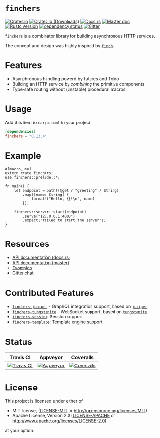 # `finchers`

[![Crates.io][crates-io-badge]][crates-io]
[![Crates.io (Downloads)][downloads-badge]][crates-io]
[![Docs.rs][docs-rs-badge]][docs-rs]
[![Master doc][master-doc-badge]][master-doc]
[![Rustc Version][rustc-version-badge]][rustc-version]
[![dependency status][dependencies-badge]][dependencies]
[![Gitter][gitter-badge]][gitter]

`finchers` is a combinator library for building asynchronous HTTP services.

The concept and design was highly inspired by [`finch`].

# Features

* Asynchronous handling powerd by futures and Tokio
* Building an HTTP service by *combining* the primitive components
* Type-safe routing without (unstable) procedural macros

# Usage

Add this item to `Cargo.toml` in your project:

```toml
[dependencies]
finchers = "0.13.4"
```

# Example

```rust,no_run
#[macro_use]
extern crate finchers;
use finchers::prelude::*;

fn main() {
    let endpoint = path!(@get / "greeting" / String)
        .map(|name: String| {
            format!("Hello, {}!\n", name)
        });

    finchers::server::start(endpoint)
        .serve("127.0.0.1:4000")
        .expect("failed to start the server");
}
```

# Resources

* [API documentation (docs.rs)][docs-rs]
* [API documentation (master)][master-doc]
* [Examples][examples]
* [Gitter chat][gitter]

# Contributed Features

* [`finchers-juniper`] - GraphQL integration support, based on [`juniper`]
* [`finchers-tungstenite`] - WebSocket support, based on [`tungstenite`]
* [`finchers-session`]: Session support
* [`finchers-template`]: Template engine support

# Status

| Travis CI | Appveyor | Coveralls |
|:---------:|:--------:|:---------:|
| [![Travis CI][travis-badge]][travis] | [![Appveyor][appveyor-badge]][appveyor] | [![Coveralls][coveralls-badge]][coveralls] |


# License
This project is licensed under either of

* MIT license, ([LICENSE-MIT](./LICENSE-MIT) or http://opensource.org/licenses/MIT)
* Apache License, Version 2.0 ([LICENSE-APACHE](./LICENSE-APACHE) or http://www.apache.org/licenses/LICENSE-2.0)

at your option.

<!-- links -->

[crates-io]: https://crates.io/crates/finchers
[docs-rs]: https://docs.rs/finchers
[master-doc]: https://finchers-rs.github.io/finchers
[examples]: https://github.com/finchers-rs/examples
[user-guide]: https://finchers-rs.github.io/finchers/guide/index.html
[gitter]: https://gitter.im/finchers-rs/finchers
[travis]: https://travis-ci.org/finchers-rs/finchers
[appveyor]: https://ci.appveyor.com/project/ubnt-intrepid/finchers/branch/master
[coveralls]: https://coveralls.io/github/finchers-rs/finchers
[dependencies]: https://deps.rs/crate/finchers/0.13.4
[rustc-version]: https://rust-lang.org

[crates-io-badge]: https://img.shields.io/crates/v/finchers.svg
[downloads-badge]: https://img.shields.io/crates/d/finchers.svg
[docs-rs-badge]: https://docs.rs/finchers/badge.svg
[master-doc-badge]: https://img.shields.io/badge/docs-master-blue.svg
[gitter-badge]: https://badges.gitter.im/finchers-rs/finchers.svg
[travis-badge]: https://travis-ci.org/finchers-rs/finchers.svg?branch=master
[appveyor-badge]: https://ci.appveyor.com/api/projects/status/76smoc919fni4n6l/branch/master?svg=true
[coveralls-badge]: https://coveralls.io/repos/github/finchers-rs/finchers/badge.svg
[dependencies-badge]: https://deps.rs/crate/finchers/0.13.4/status.svg
[rustc-version-badge]: https://img.shields.io/badge/rustc-1.29+-yellow.svg

[`finchers-juniper`]: https://github.com/finchers-rs/finchers-juniper
[`finchers-tungstenite`]: https://github.com/finchers-rs/finchers-tungstenite
[`finchers-session`]: https://github.com/finchers-rs/finchers-session
[`finchers-template`]: https://github.com/finchers-rs/finchers-template

[`finch`]: https://github.com/finagle/finch
[`juniper`]: https://github.com/graphql-rust/juniper.git
[`tungstenite`]: https://github.com/snapview/tungstenite-rs
